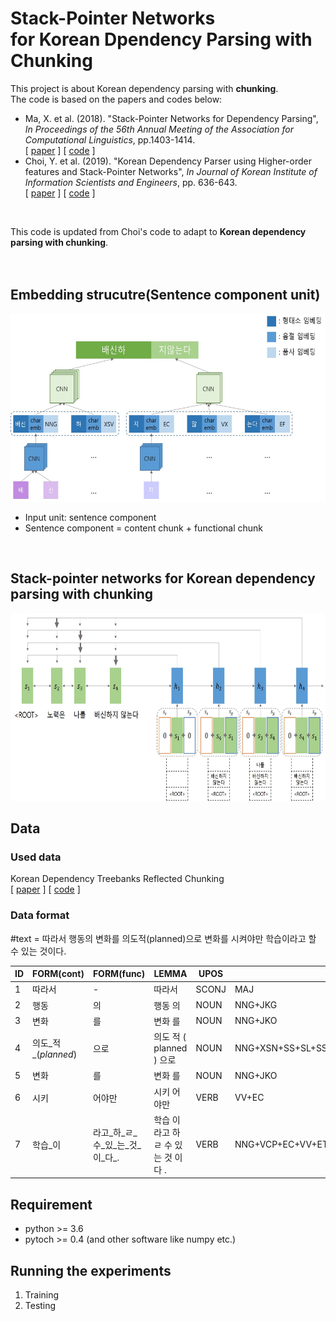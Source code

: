# Stack-Pointer Networks </br> for Korean Dpendency Parsing with Chunking

This project is about Korean dependency parsing with __chunking__.  
The code is based on the papers and codes below:
* Ma, X. et al. (2018). "Stack-Pointer Networks for Dependency Parsing", _In Proceedings of the 56th Annual Meeting of the Association for Computational Linguistics_, pp.1403-1414.  
  [ [paper](https://arxiv.org/pdf/1805.01087.pdf) ] [ [code](https://github.com/XuezheMax/NeuroNLP2) ]  
* Choi, Y. et al. (2019). "Korean Dependency Parser using Higher-order features and Stack-Pointer Networks", _In Journal of Korean Institute of Information Scientists and Engineers_, pp. 636-643.  
  [ [paper](http://www.dbpia.co.kr/journal/articleDetail?nodeId=NODE08750806&language=ko_KR) ] [ [code](https://github.com/yseokchoi/KoreanDependencyParserusingStackPointer) ]  
</br>


This code is updated from Choi's code to adapt to __Korean dependency parsing with chunking__.  
</br></br>


## Embedding strucutre(Sentence component unit)
<img src='./images/embedding_structure.jpg' height='300'/>  

* Input unit: sentence component
* Sentence component = content chunk + functional chunk
</br>

## Stack-pointer networks for Korean dependency parsing with chunking
<img src='./images/stackptn_chunk.jpg' height='300'/>
</br>

## Data
### Used data
Korean Dependency Treebanks Reflected Chunking  
  [ [paper](https://github.com/aei0109/CV/tree/master/201910_HCLT) ] [ [code](https://github.com/aei0109/toChunk-based_DepCorpus) ] 

### Data format
#text = 따라서 행동의 변화를 의도적(planned)으로 변화를 시켜야만 학습이라고 할 수 있는 것이다.

ID | FORM(cont) | FORM(func) | LEMMA | UPOS | XPOS | CHUNKTAG | HEADS | DEPREL | MISC 
---| ---------- | ---------- | ----- | ---- | ---- | -------- | ----- | ------ | ---- 
1| 따라서| -| 따라서| SCONJ| MAJ| AX| 7| mark| -
2| 행동| 의| 행동 의| NOUN| NNG+JKG| NX+JMX| 3| nmod| -
3| 변화| 를| 변화 를| NOUN| NNG+JKO| NX+JKX| 6| obj| -
4| 의도_적_(_planned_)| 으로| 의도 적 ( planned ) 으로| NOUN| NNG+XSN+SS+SL+SS+JKB| NX+JKX| 6| obl| -
5| 변화| 를| 변화 를| NOUN| NNG+JKO| NX+JKX| 6| obj| -
6| 시키| 어야만| 시키 어야만| VERB| VV+EC| PX+ECX| 7| advcl| -
7| 학습_이| 라고_하_ㄹ_수_있_는_것_이_다_.| 학습 이 라고 하 ㄹ 수 있 는 것 이 다 .| VERB| NNG+VCP+EC+VV+ETM+NNB+VV+ETM+NNB+VCP+EF+SF| CX+PUX+EFX+SYX| 0| root| -




## Requirement
* python >= 3.6
* pytoch >= 0.4
(and other software like numpy etc.)


## Running the experiments
1. Training
2. Testing
